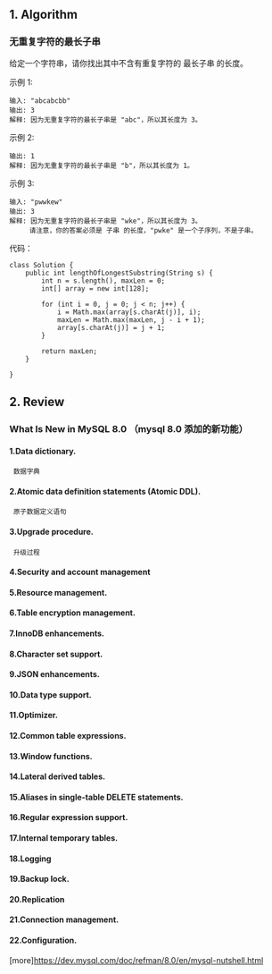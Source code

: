 ##  1. Algorithm 

### 无重复字符的最长子串

给定一个字符串，请你找出其中不含有重复字符的 最长子串 的长度。

示例 1:

```
输入: "abcabcbb"
输出: 3 
解释: 因为无重复字符的最长子串是 "abc"，所以其长度为 3。
```

示例 2:

```输入: "bbbbb"
输出: 1
解释: 因为无重复字符的最长子串是 "b"，所以其长度为 1。
```
示例 3:

```
输入: "pwwkew"
输出: 3
解释: 因为无重复字符的最长子串是 "wke"，所以其长度为 3。
     请注意，你的答案必须是 子串 的长度，"pwke" 是一个子序列，不是子串。
```
代码：
```
class Solution {
    public int lengthOfLongestSubstring(String s) {
        int n = s.length(), maxLen = 0;
        int[] array = new int[128];
        
        for (int i = 0, j = 0; j < n; j++) {
            i = Math.max(array[s.charAt(j)], i);
            maxLen = Math.max(maxLen, j - i + 1);
            array[s.charAt(j)] = j + 1;
        }
        
        return maxLen;
    }

}
```

## 2. Review

### What Is New in MySQL 8.0 （mysql 8.0 添加的新功能）

#### 1.Data dictionary.
     数据字典

#### 2.Atomic data definition statements (Atomic DDL).
     原子数据定义语句
#### 3.Upgrade procedure.
     升级过程
#### 4.Security and account management

#### 5.Resource management.

#### 6.Table encryption management.

#### 7.InnoDB enhancements. 

#### 8.Character set support. 

#### 9.JSON enhancements. 

#### 10.Data type support.  

#### 11.Optimizer.

#### 12.Common table expressions.

#### 13.Window functions. 

#### 14.Lateral derived tables. 

#### 15.Aliases in single-table DELETE statements. 

#### 16.Regular expression support. 

#### 17.Internal temporary tables. 

#### 18.Logging

#### 19.Backup lock. 

#### 20.Replication

#### 21.Connection management. 

#### 22.Configuration.

[more]https://dev.mysql.com/doc/refman/8.0/en/mysql-nutshell.html



